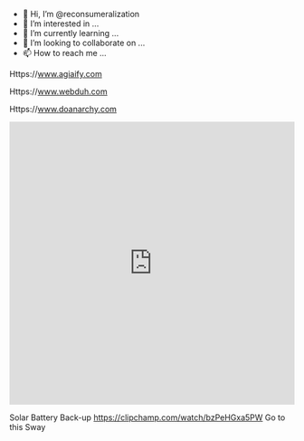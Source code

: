 - 👋 Hi, I’m @reconsumeralization
- 👀 I’m interested in ...
- 🌱 I’m currently learning ...
- 💞️ I’m looking to collaborate on ...
- 📫 How to reach me ...

Https://www.agiaify.com

Https://www.webduh.com

Https://www.doanarchy.com
<!---
reconsumeralization/reconsumeralization is a ✨ special ✨ repository because its `README.md` (this file) appears on your GitHub profile.
You can click the Preview link to take a look at your changes.
--->

<iframe width="760px" height="500px" src="https://sway.office.com/s/cgSSI4FjXe6HV0Tr/embed" frameborder="0" marginheight="0" marginwidth="0" max-width="100%" sandbox="allow-forms allow-modals allow-orientation-lock allow-popups allow-same-origin allow-scripts" scrolling="no" style="border: none; max-width: 100%; max-height: 100vh" allowfullscreen mozallowfullscreen msallowfullscreen webkitallowfullscreen></iframe>


Solar Battery Back-up
https://clipchamp.com/watch/bzPeHGxa5PW
Go to this Sway
